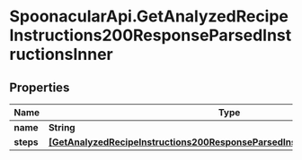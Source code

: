 # SpoonacularApi.GetAnalyzedRecipeInstructions200ResponseParsedInstructionsInner

## Properties

Name | Type | Description | Notes
------------ | ------------- | ------------- | -------------
**name** | **String** |  | 
**steps** | [**[GetAnalyzedRecipeInstructions200ResponseParsedInstructionsInnerStepsInner]**](GetAnalyzedRecipeInstructions200ResponseParsedInstructionsInnerStepsInner.md) |  | [optional] 


